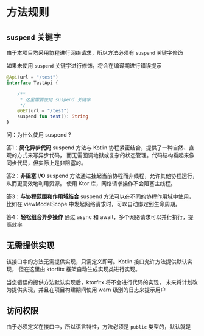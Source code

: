 # 方法规则

## `suspend` 关键字

由于本项目均采用协程进行网络请求，所以方法必须有 `suspend` 关键字修饰

如果未使用 `suspend` 关键字进行修饰，将会在编译期进行错误提示

```kotlin
@Api(url = "/test")
interface TestApi {

    /**
     * 这里需要使用 suspend 关键字
     */
    @GET(url = "/test")
    suspend fun test(): String
}
```

问：为什么使用 suspend ?

答1：**简化异步代码** suspend 方法与 Kotlin 协程紧密结合，提供了一种自然、直观的方式来写异步代码，
而无需回调地狱或复杂的状态管理。代码结构看起来像同步代码，但实际上是非阻塞的。

答2：**非阻塞 I/O** suspend 方法通过挂起当前协程而非线程，允许其他协程运行，从而更高效地利用资源。
使用 Ktor 库，网络请求操作不会阻塞主线程。

答3：**与协程范围和作用域结合** suspend 方法可以在不同的协程作用域中使用，
比如在 viewModelScope 中发起网络请求时，可以自动绑定到生命周期。

答4：**轻松组合异步操作** 通过 async 和 await，多个网络请求可以并行执行，提高效率

## 无需提供实现

该接口中的方法无需提供实现，只需定义即可。Kotlin 接口允许方法提供默认实现，
但在这里由 ktorfitx 框架自动生成实现类进行实现。

当您错误的提供方法默认实现后，ktorfitx 将不会进行代码的实现，
未来将计划改为提供实现，并且在项目构建期间使用 warn 级别的日志来提示用户

## 访问权限

由于必须定义在接口中，所以语言特性，方法必须是 `public` 类型的，默认就是